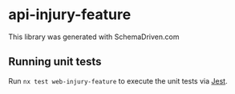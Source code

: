 
# api-injury-feature

This library was generated with SchemaDriven.com

## Running unit tests

Run `nx test web-injury-feature` to execute the unit tests via [Jest](https://jestjs.io).


